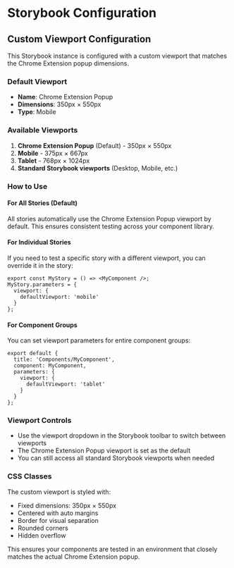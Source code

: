 # Storybook Configuration

## Custom Viewport Configuration

This Storybook instance is configured with a custom viewport that matches the Chrome Extension popup dimensions.

### Default Viewport
- **Name**: Chrome Extension Popup
- **Dimensions**: 350px × 550px
- **Type**: Mobile

### Available Viewports
1. **Chrome Extension Popup** (Default) - 350px × 550px
2. **Mobile** - 375px × 667px
3. **Tablet** - 768px × 1024px
4. **Standard Storybook viewports** (Desktop, Mobile, etc.)

### How to Use

#### For All Stories (Default)
All stories automatically use the Chrome Extension Popup viewport by default. This ensures consistent testing across your component library.

#### For Individual Stories
If you need to test a specific story with a different viewport, you can override it in the story:

```tsx
export const MyStory = () => <MyComponent />;
MyStory.parameters = {
  viewport: {
    defaultViewport: 'mobile'
  }
};
```

#### For Component Groups
You can set viewport parameters for entire component groups:

```tsx
export default {
  title: 'Components/MyComponent',
  component: MyComponent,
  parameters: {
    viewport: {
      defaultViewport: 'tablet'
    }
  }
};
```

### Viewport Controls
- Use the viewport dropdown in the Storybook toolbar to switch between viewports
- The Chrome Extension Popup viewport is set as the default
- You can still access all standard Storybook viewports when needed

### CSS Classes
The custom viewport is styled with:
- Fixed dimensions: 350px × 550px
- Centered with auto margins
- Border for visual separation
- Rounded corners
- Hidden overflow

This ensures your components are tested in an environment that closely matches the actual Chrome Extension popup. 
